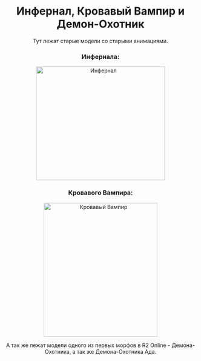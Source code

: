 <h1 style="text-align:center">Инфернал, Кровавый Вампир и Демон-Охотник</h1>

<p style="text-align:center">Тут лежат старые модели со старыми анимациями.</p>

<h3 style="text-align:center">Инфернала:</h3>

<p style="text-align:center"><img alt="Инфернал" src="https://r2wiki.ru/upload/morphs/2018/06/19/a39526ed01796ac38032df1b9c62690b.jpg" style="height:299px; width:340px" /></p>

<h3 style="text-align:center">Кровавого Вампира:</h3>

<p style="text-align:center"><img alt="Кровавый Вампир" src="https://r2wiki.ru/upload/morphs/2018/06/19/b7aa7530b376c7eae024976ae7d5855f.jpg" style="height:352px; width:300px" /></p>

<p style="text-align:center">А так же лежат модели одного из первых морфов в R2 Online - Демона-Охотника, а так же Демона-Охотника Ада.</p>

<p>&nbsp;</p>
